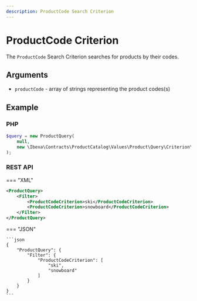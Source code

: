 ```yaml
---
description: ProductCode Search Criterion
---
```


# ProductCode Criterion

The `ProductCode` Search Criterion searches for products by their codes.

## Arguments

- `productCode` - array of strings representing the product codes(s)

## Example

### PHP

``` php
$query = new ProductQuery(
    null,
    new \Ibexa\Contracts\ProductCatalog\Values\Product\Query\Criterion\ProductCode(['ergo_desk', 'alter_desk'])
);
```

### REST API

=== "XML"

```xml
<ProductQuery>
    <Filter>
        <ProductCodeCriterion>ski</ProductCodeCriterion>
        <ProductCodeCriterion>snowboard</ProductCodeCriterion>
    </Filter>
</ProductQuery>
```

=== "JSON"

    ```json
    {
        "ProductQuery": {
            "Filter": {
                "ProductCodeCriterion": [
                    "ski",
                    "snowboard"
                ]
            }
        }
    }
    ```